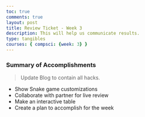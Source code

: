 ```yaml
---
toc: true
comments: true
layout: post
title: Review Ticket - Week 3
description: This will help us communicate results.
type: tangibles
courses: { compsci: {week: 3} }
---
```


### Summary of Accomplishments
> Update Blog to contain all hacks.  
- Show Snake game customizations
- Collaborate with partner for live review
- Make an interactive table
- Create a plan to accomplish for the week